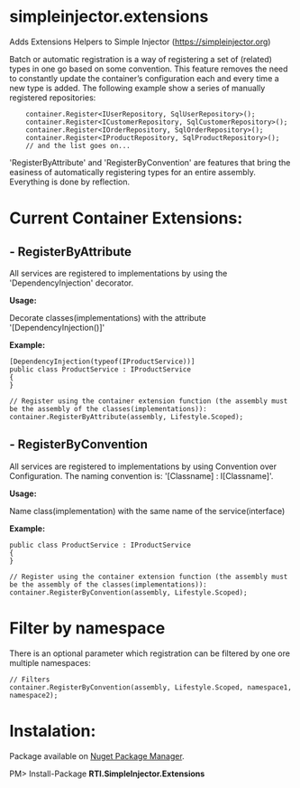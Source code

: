 # simpleinjector.extensions
Adds Extensions Helpers to Simple Injector (https://simpleinjector.org)

Batch or automatic registration is a way of registering a set of (related) types in one go based on some convention. This feature removes the need to constantly update the container’s configuration each and every time a new type is added. The following example show a series of manually registered repositories:

```
	container.Register<IUserRepository, SqlUserRepository>();
 	container.Register<ICustomerRepository, SqlCustomerRepository>();
 	container.Register<IOrderRepository, SqlOrderRepository>();
 	container.Register<IProductRepository, SqlProductRepository>();
 	// and the list goes on...
```
'RegisterByAttribute' and 'RegisterByConvention' are features that bring the easiness of automatically registering types for an entire assembly.
Everything is done by reflection. 

# Current Container Extensions:
## - RegisterByAttribute

All services are registered to implementations by using the 'DependencyInjection' decorator.
        
**Usage:**

Decorate classes(implementations) with the attribute '[DependencyInjection()]'
    
**Example:**
    
```
[DependencyInjection(typeof(IProductService))]
public class ProductService : IProductService
{
}
     
// Register using the container extension function (the assembly must be the assembly of the classes(implementations)):
container.RegisterByAttribute(assembly, Lifestyle.Scoped);
```
## - RegisterByConvention

All services are registered to implementations by using Convention over Configuration.
The naming convention is: '[Classname] : I[Classname]'.
    
**Usage:**

Name class(implementation) with the same name of the service(interface)

**Example:**

```
public class ProductService : IProductService
{
}
     
// Register using the container extension function (the assembly must be the assembly of the classes(implementations)):
container.RegisterByConvention(assembly, Lifestyle.Scoped);
```

# Filter by namespace
There is an optional parameter which registration can be filtered by one ore multiple namespaces:

```
// Filters 
container.RegisterByConvention(assembly, Lifestyle.Scoped, namespace1, namespace2);
```

# Instalation:

Package available on [Nuget Package Manager](https://www.nuget.org/packages/RTI.SimpleInjector.Extensions/). 

PM> Install-Package **RTI.SimpleInjector.Extensions**
	
